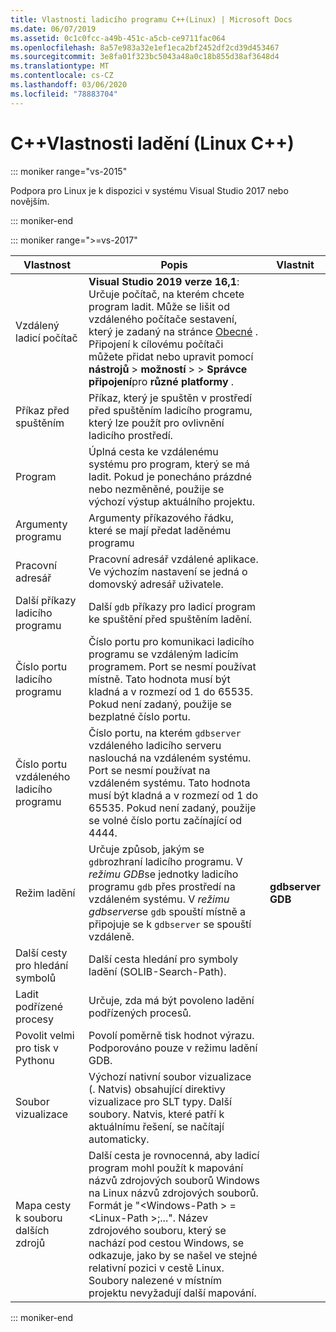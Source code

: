 ```yaml
---
title: Vlastnosti ladicího programu C++(Linux) | Microsoft Docs
ms.date: 06/07/2019
ms.assetid: 0c1c0fcc-a49b-451c-a5cb-ce9711fac064
ms.openlocfilehash: 8a57e983a32e1ef1eca2bf2452df2cd39d453467
ms.sourcegitcommit: 3e8fa01f323bc5043a48a0c18b855d38af3648d4
ms.translationtype: MT
ms.contentlocale: cs-CZ
ms.lasthandoff: 03/06/2020
ms.locfileid: "78883704"
---
```

# <a name="c-debugging-properties-linux-c"></a>C++Vlastnosti ladění (Linux C++)

::: moniker range="vs-2015"

Podpora pro Linux je k dispozici v systému Visual Studio 2017 nebo novějším.

::: moniker-end

::: moniker range=">=vs-2017"

Vlastnost | Popis | Vlastnit
--- | ---| ---
Vzdálený ladicí počítač | **Visual Studio 2019 verze 16,1**: Určuje počítač, na kterém chcete program ladit. Může se lišit od vzdáleného počítače sestavení, který je zadaný na stránce [Obecné](general-linux.md) . Připojení k cílovému počítači můžete přidat nebo upravit pomocí **nástrojů** > **možností** >  > **Správce připojení**pro **různé platformy** .
Příkaz před spuštěním | Příkaz, který je spuštěn v prostředí před spuštěním ladicího programu, který lze použít pro ovlivnění ladicího prostředí.
Program | Úplná cesta ke vzdálenému systému pro program, který se má ladit. Pokud je ponecháno prázdné nebo nezměněné, použije se výchozí výstup aktuálního projektu.
Argumenty programu | Argumenty příkazového řádku, které se mají předat laděnému programu
Pracovní adresář | Pracovní adresář vzdálené aplikace. Ve výchozím nastavení se jedná o domovský adresář uživatele.
Další příkazy ladicího programu | Další `gdb` příkazy pro ladicí program ke spuštění před spuštěním ladění.
Číslo portu ladicího programu | Číslo portu pro komunikaci ladicího programu se vzdáleným ladicím programem. Port se nesmí používat místně. Tato hodnota musí být kladná a v rozmezí od 1 do 65535. Pokud není zadaný, použije se bezplatné číslo portu.
Číslo portu vzdáleného ladicího programu | Číslo portu, na kterém `gdbserver` vzdáleného ladicího serveru naslouchá na vzdáleném systému. Port se nesmí používat na vzdáleném systému. Tato hodnota musí být kladná a v rozmezí od 1 do 65535. Pokud není zadaný, použije se volné číslo portu začínající od 4444.
Režim ladění | Určuje způsob, jakým se `gdb`rozhraní ladicího programu. V *režimu GDB*se jednotky ladicího programu `gdb` přes prostředí na vzdáleném systému. V *režimu gdbserver*se `gdb` spouští místně a připojuje se k `gdbserver` se spouští vzdáleně. | **gdbserver**<br/>**GDB**
Další cesty pro hledání symbolů | Další cesta hledání pro symboly ladění (SOLIB-Search-Path).
Ladit podřízené procesy | Určuje, zda má být povoleno ladění podřízených procesů.
Povolit velmi pro tisk v Pythonu | Povolí poměrně tisk hodnot výrazu. Podporováno pouze v režimu ladění GDB.
Soubor vizualizace | Výchozí nativní soubor vizualizace (. Natvis) obsahující direktivy vizualizace pro SLT typy. Další soubory. Natvis, které patří k aktuálnímu řešení, se načítají automaticky.
Mapa cesty k souboru dalších zdrojů | Další cesta je rovnocenná, aby ladicí program mohl použít k mapování názvů zdrojových souborů Windows na Linux názvů zdrojových souborů. Formát je "\<Windows-Path > =\<Linux-Path >;...". Název zdrojového souboru, který se nachází pod cestou Windows, se odkazuje, jako by se našel ve stejné relativní pozici v cestě Linux. Soubory nalezené v místním projektu nevyžadují další mapování.

::: moniker-end

